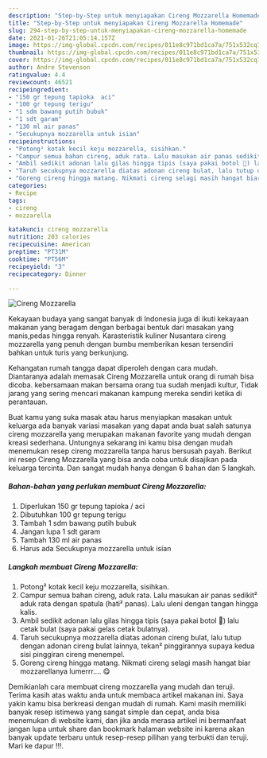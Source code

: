 ```yaml
---
description: "Step-by-Step untuk menyiapakan Cireng Mozzarella Homemade"
title: "Step-by-Step untuk menyiapakan Cireng Mozzarella Homemade"
slug: 294-step-by-step-untuk-menyiapakan-cireng-mozzarella-homemade
date: 2021-01-26T21:05:14.157Z
image: https://img-global.cpcdn.com/recipes/011e8c971bd1ca7a/751x532cq70/cireng-mozzarella-foto-resep-utama.jpg
thumbnail: https://img-global.cpcdn.com/recipes/011e8c971bd1ca7a/751x532cq70/cireng-mozzarella-foto-resep-utama.jpg
cover: https://img-global.cpcdn.com/recipes/011e8c971bd1ca7a/751x532cq70/cireng-mozzarella-foto-resep-utama.jpg
author: Andre Stevenson
ratingvalue: 4.4
reviewcount: 46521
recipeingredient:
- "150 gr tepung tapioka  aci"
- "100 gr tepung terigu"
- "1 sdm bawang putih bubuk"
- "1 sdt garam"
- "130 ml air panas"
- "Secukupnya mozzarella untuk isian"
recipeinstructions:
- "Potong² kotak kecil keju mozzarella, sisihkan."
- "Campur semua bahan cireng, aduk rata. Lalu masukan air panas sedikit² aduk rata dengan spatula (hati² panas). Lalu uleni dengan tangan hingga kalis."
- "Ambil sedikit adonan lalu gilas hingga tipis (saya pakai botol 🤗) lalu cetak bulat (saya pakai gelas cetak bulatnya)."
- "Taruh secukupnya mozzarella diatas adonan cireng bulat, lalu tutup dengan adonan cireng bulat lainnya, tekan² pinggirannya supaya kedua sisi pinggiran cireng menempel."
- "Goreng cireng hingga matang. Nikmati cireng selagi masih hangat biar mozzarellanya lumerrr.... 😋"
categories:
- Recipe
tags:
- cireng
- mozzarella

katakunci: cireng mozzarella 
nutrition: 203 calories
recipecuisine: American
preptime: "PT31M"
cooktime: "PT56M"
recipeyield: "3"
recipecategory: Dinner

---
```



![Cireng Mozzarella](https://img-global.cpcdn.com/recipes/011e8c971bd1ca7a/751x532cq70/cireng-mozzarella-foto-resep-utama.jpg)

Kekayaan budaya yang sangat banyak di Indonesia juga di ikuti kekayaan makanan yang beragam dengan berbagai bentuk dari masakan yang manis,pedas hingga renyah. Karasteristik kuliner Nusantara cireng mozzarella yang penuh dengan bumbu memberikan kesan tersendiri bahkan untuk turis yang berkunjung.


Kehangatan rumah tangga dapat diperoleh dengan cara mudah. Diantaranya adalah memasak Cireng Mozzarella untuk orang di rumah bisa dicoba. kebersamaan makan bersama orang tua sudah menjadi kultur, Tidak jarang yang sering mencari makanan kampung mereka sendiri ketika di perantauan.



Buat kamu yang suka masak atau harus menyiapkan masakan untuk keluarga ada banyak variasi masakan yang dapat anda buat salah satunya cireng mozzarella yang merupakan makanan favorite yang mudah dengan kreasi sederhana. Untungnya sekarang ini kamu bisa dengan mudah menemukan resep cireng mozzarella tanpa harus bersusah payah.
Berikut ini resep Cireng Mozzarella yang bisa anda coba untuk disajikan pada keluarga tercinta. Dan sangat mudah hanya dengan 6 bahan dan 5 langkah.


<!--inarticleads1-->

##### Bahan-bahan yang perlukan membuat Cireng Mozzarella:

1. Diperlukan 150 gr tepung tapioka / aci
1. Dibutuhkan 100 gr tepung terigu
1. Tambah 1 sdm bawang putih bubuk
1. Jangan lupa 1 sdt garam
1. Tambah 130 ml air panas
1. Harus ada Secukupnya mozzarella untuk isian




<!--inarticleads2-->

##### Langkah membuat  Cireng Mozzarella:

1. Potong² kotak kecil keju mozzarella, sisihkan.
1. Campur semua bahan cireng, aduk rata. Lalu masukan air panas sedikit² aduk rata dengan spatula (hati² panas). Lalu uleni dengan tangan hingga kalis.
1. Ambil sedikit adonan lalu gilas hingga tipis (saya pakai botol 🤗) lalu cetak bulat (saya pakai gelas cetak bulatnya).
1. Taruh secukupnya mozzarella diatas adonan cireng bulat, lalu tutup dengan adonan cireng bulat lainnya, tekan² pinggirannya supaya kedua sisi pinggiran cireng menempel.
1. Goreng cireng hingga matang. Nikmati cireng selagi masih hangat biar mozzarellanya lumerrr.... 😋




Demikianlah cara membuat cireng mozzarella yang mudah dan teruji. Terima kasih atas waktu anda untuk membaca artikel makanan ini. Saya yakin kamu bisa berkreasi dengan mudah di rumah. Kami masih memiliki banyak resep istimewa yang sangat simple dan cepat, anda bisa menemukan di website kami, dan jika anda merasa artikel ini bermanfaat jangan lupa untuk share dan bookmark halaman website ini karena akan banyak update terbaru untuk resep-resep pilihan yang terbukti dan teruji. Mari ke dapur !!!. 
